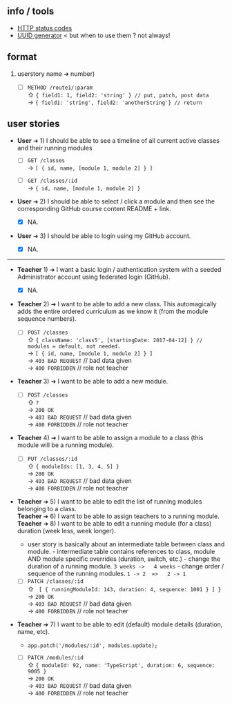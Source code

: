 ## info / tools

- [HTTP status codes](http://www.restapitutorial.com/httpstatuscodes.html)
- [UUID generator](https://www.uuidgenerator.net/) < but when to use them ? not always!

## format

1. userstory name ➜ number)

	- [ ] `METHOD /route1/:param`    
	⇧ `{ field1: 1, field2: 'string' } // put, patch, post data`    
	→  `{ field1: 'string', field2: 'anotherString'} // return`

## user stories

- **User** ➜ 1) I should be able to see a timeline of all current active classes and their running modules

	- [ ] `GET /classes`    
	→ `[ { id, name, [module 1, module 2] } ]`

	- [ ] `GET /classes/:id`    
	→ `{ id, name, [module 1, module 2] }`

- **User** ➜ 2) I should be able to select / click a module and then see the corresponding GitHub course content README + link.
   
   - [x] NA.
   
- **User** ➜ 3) I should be able to login using my GitHub account.
	
	- [x] NA.

---

- **Teacher** 1) ➜ I want a basic login / authentication system with a seeded Administrator account using federated login (GitHub).
   
   - [x] NA.
   
- **Teacher** 2) ➜ I want to be able to add a new class. This automagically adds the entire ordered curriculum as we know it (from the module sequence numbers).

	- [ ] `POST /classes`    
	⇧ `{ className: 'class5', [startingDate: 2017-04-12] } // modules = default, not needed.`    
	→  `[ { id, name, [module 1, module 2] } ]`  
	→  `403 BAD REQUEST` // bad data given  
	→  `400 FORBIDDEN` // role not teacher
	
- **Teacher** 3) ➜ I want to be able to add a new module.

	- [ ] `POST /classes`  
	⇧ `?`  
	→  `200 OK`  
	→  `403 BAD REQUEST` // bad data given  
	→  `400 FORBIDDEN` // role not teacher

- **Teacher** 4) ➜ I want to be able to assign a module to a class (this module will be a running module).

	- [ ] `PUT /classes/:id`    
	⇧ `{ moduleIds: [1, 3, 4, 5] }`    
	→  `200 OK`    
	→  `403 BAD REQUEST` // bad data given    
	→  `400 FORBIDDEN` // role not teacher

- **Teacher** ➜ 5) I want to be able to edit the list of running modules belonging to a class.  
**Teacher** ➜ 6) I want to be able to assign teachers to a running module.  
**Teacher** ➜ 8) I want to be able to edit a running module (for a class) duration (week less, week longer).

	- user story is basically about an intermediate table between class and module.
		   - intermediate table contains references to class, module AND module specific overrides (duration, switch, etc.)
		   - change the duration of a running module.    			`3 weeks ->   4 weeks`
	       - change order / sequence of the running modules. `1 -> 2  =>   2 -> 1`
	
	- [ ] `PATCH /classes/:id`    
	⇧ ` [ { runningModuleId: 143, duration: 4, sequence: 1001 } ] }`    
	→  `200 OK`    
	→  `403 BAD REQUEST` // bad data given    
	→  `400 FORBIDDEN` // role not teacher

- **Teacher** ➜ 7) I want to be able to edit (default) module details (duration, name, etc).

	- `app.patch('/modules/:id', modules.update);`

	- [ ] `PATCH /modules/:id`    
	⇧ `{ moduleId: 92, name: 'TypeScript', duration: 6, sequence: 9005 }`    
	→  `200 OK`    
	→  `403 BAD REQUEST` // bad data given    
	→  `400 FORBIDDEN` // role not teacher
	
